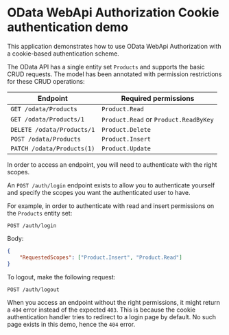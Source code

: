 # OData WebApi Authorization Cookie authentication demo

This application demonstrates how to use OData WebApi Authorization with a cookie-based authentication scheme.

The OData API has a single entity set `Products` and supports the basic CRUD requests. The model
has been annotated with permission restrictions for these CRUD operations:


| Endpoint                 | Required permissions
---------------------------|----------------------
`GET /odata/Products`     | `Product.Read`
`GET /odata/Products/1`   | `Product.Read` or `Product.ReadByKey`
`DELETE /odata/Products/1`| `Product.Delete`
`POST /odata/Products`    | `Product.Insert`
`PATCH /odata/Products(1)` | `Product.Update`

In order to access an endpoint, you will need to authenticate with the right scopes.

An `POST /auth/login` endpoint exists to allow you to authenticate yourself and specify the scopes you want the authenticated user to have.

For example, in order to authenticate with read and insert permissions on the `Products` entity set:

```
POST /auth/login
```
Body:
```json
{
    "RequestedScopes": ["Product.Insert", "Product.Read"]
}
```

To logout, make the following request:

```
POST /auth/logout
```

When you access an endpoint without the right permissions, it might return a `404` error instead of the expected `403`. This is because
the cookie authentication handler tries to redirect to a login page by default. No such page exists in this demo, hence the `404` error.
